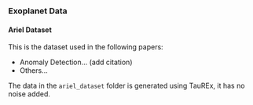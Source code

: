 ### Exoplanet Data

#### Ariel Dataset

This is the dataset used in the following papers:

- Anomaly Detection... (add citation)
- Others...

The data in the `ariel_dataset` folder is generated using TauREx, it has no noise added.